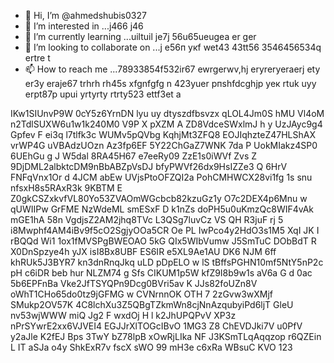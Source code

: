  - 👋 Hi, I’m @ahmedshubis0327
- 👀 I’m interested in ...j466 j46
- 🌱 I’m currently learning ...uiltuil je7j 56u65ueugea er ger
- 💞️ I’m looking to collaborate on ...j e56п укf wet43 43tt56 3546456534q ertre t
- 📫 How to reach me ...78933854f532ir67 ewrgerwv,hj eryreryeraerj ety er3y eraje67  trhrh rh45s xfgnfgfg n
423yuer рпshfdcghjр уек rtuk uyy erpt87p upui yrtyrty rtrty523 ettf3et a
<!---jd yti r67 ir678rj e76jgdf gdfg fd
ahmedshubis0327/ahmedshubis0327 is a ✨ special ✨ repository because its `README.md` (this file) appears on your GitHub profile.
You can click the Preview link to take a look at your changes.
--->
IKw1SIUnvP9W
0cY5z6YrnDN
lyu uy dtyszdfbsvzx
qLOL4Jm0S
hMU Vl4oM n2TdlSUXW6u1w1k240M0
V9P X pXZM A ZD8VdceSWxlmJ h y UzJAyc9g4  Gpfev F ei3q l7tlfk3c   WUMv5pQVbg  KqhjMt3ZFQ8 EOJIqhzteZ47HLShAX vrWP4G uVBAdzUOzn Az3fp6EF 5Y22ChGaZ7WNK 7da P  UokMIakz4SP0 6UEhGu g J  W5dal 8RA45H67 e7eeRy09 ZzE1s0iWVf Zvs  Z 9DjDML2albktcDM9nBbABZpVsDJ bfyPWVf26dx9HsIZZe3 Q  6HrV FNFqVnx1Or d 4JCM abEw UVjsPtoOFZQI2a PohCMHWCX28vi1fg 1s snu nfsxH8s5RAxR3k 9KBTM E  Z0gkCSZxkvfVL80Yo53ZVAOmWGcbcb82kzuGz1y O7c2DEX4p6Mnu w qUWIIPw GrFME NzWdeML  smESxF D k1nZs doPH5u0uKmzQc8WIF4vAk mGE1hA 58n VgdjsZ2AM2jhq8TVc L3QSg7luvCz VS QH R3juF rj 5 i8Mwphf4AM4iBv9f5cO2SgjyOOa5CR Oe   PL IwPco4y2HdO3s1M5 XqI JK I rBQQd Wi1 1ox1fMVSPgBWEOAO 5kG QIx5WIbVumw J5SmTuC DObBdT R X0DnSpzye4h yJX isI8Bx8UBF ES6IR e5XL9Ae1AU DK6 NJM  6ff khRUk5J3BYR7 kn3dnRnqJkq uLD pDpELO w lS tBffsPGHN10mf5NtY5nP2c pH c6iDR beb hur NLZM74   g Sfs  CIKUM1p5W kfZ9I8b9w1s  aV6a G d 0ac 5b6EPFnBa Vke2JfTSYQPn9Dcg0BVri5av K JJs82foUZn8V oWhT1CHo65do0tz9jGFMG w CVNrnnOK OTH 7 2zGvw3wXMjf SMukp2OV57K 4C8lchXu3Z5QBgTZkmWn8cjNnAzqubyiPd6ljT GleU nv53wjWWW  miQ Jg2  F wxdOj H l k2JhUPQPvV XP3z nPrSYwrE2xx6VJVEI4  EGJJrXlTOGcIBvO 1MG3 Z8 ChEVDJki7V u0PfV  y2aJle K2fEJ Bps 3TwY bZ78lpB xOwRjLIka NF J3KSmTLqAqqzop r6QZEin  L IT aSJa o4y ShkExR7v fscX sWO 99 mH3e c6xRa WBsuC KVO 123
